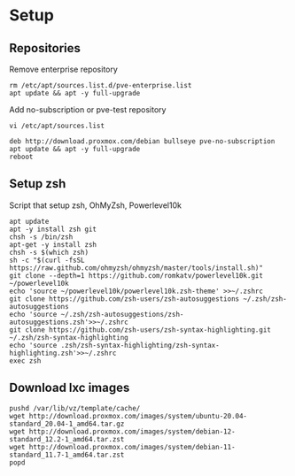 # Setup

## Repositories
Remove enterprise repository
```
rm /etc/apt/sources.list.d/pve-enterprise.list
apt update && apt -y full-upgrade
```

Add no-subscription or pve-test repository 
```
vi /etc/apt/sources.list

deb http://download.proxmox.com/debian bullseye pve-no-subscription
apt update && apt -y full-upgrade
reboot
```

## Setup zsh
Script that setup zsh, OhMyZsh, Powerlevel10k

```
apt update
apt -y install zsh git
chsh -s /bin/zsh
apt-get -y install zsh
chsh -s $(which zsh)
sh -c "$(curl -fsSL https://raw.github.com/ohmyzsh/ohmyzsh/master/tools/install.sh)"
git clone --depth=1 https://github.com/romkatv/powerlevel10k.git ~/powerlevel10k
echo 'source ~/powerlevel10k/powerlevel10k.zsh-theme' >>~/.zshrc
git clone https://github.com/zsh-users/zsh-autosuggestions ~/.zsh/zsh-autosuggestions
echo 'source ~/.zsh/zsh-autosuggestions/zsh-autosuggestions.zsh'>>~/.zshrc
git clone https://github.com/zsh-users/zsh-syntax-highlighting.git ~/.zsh/zsh-syntax-highlighting
echo 'source .zsh/zsh-syntax-highlighting/zsh-syntax-highlighting.zsh'>>~/.zshrc
exec zsh
```
## Download lxc images
```
pushd /var/lib/vz/template/cache/
wget http://download.proxmox.com/images/system/ubuntu-20.04-standard_20.04-1_amd64.tar.gz
wget http://download.proxmox.com/images/system/debian-12-standard_12.2-1_amd64.tar.zst
wget http://download.proxmox.com/images/system/debian-11-standard_11.7-1_amd64.tar.zst
popd
```



